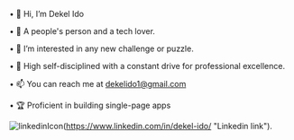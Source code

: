 •  👋 Hi, I’m Dekel Ido

•  🧲 A people's person and a tech lover.

•  👀 I’m interested in any new challenge or puzzle.

•  🎯 High self-disciplined with a constant drive for professional excellence. 
 
•  📫 You can reach me at dekelido1@gmail.com

•  🏆 Proficient in building single-page apps

![linkedinIcon](https://user-images.githubusercontent.com/109578899/198276376-d2e0e929-49b9-4250-8c22-6ff83c1b3016.png)(https://www.linkedin.com/in/dekel-ido/ "Linkedin link").

